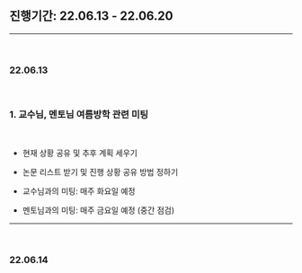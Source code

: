 ## 진행기간: 22.06.13 - 22.06.20

----

<br>

### 22.06.13

<br>

### 1. 교수님, 멘토님 여름방학 관련 미팅

<br>

- 현재 상황 공유 및 추후 계획 세우기

- 논문 리스트 받기 및 진행 상황 공유 방법 정하기

- 교수님과의 미팅: 매주 화요일 예정

- 멘토님과의 미팅: 매주 금요일 예정 (중간 점검)

----

<br>

### 22.06.14

